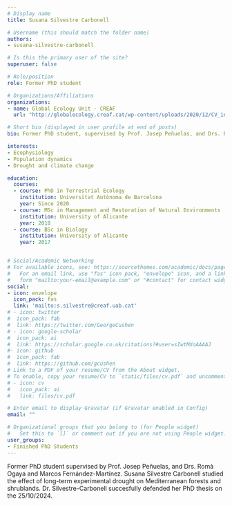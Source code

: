 ```yaml
---
# Display name
title: Susana Silvestre Carbonell

# Username (this should match the folder name)
authors:
- susana-silvestre-carbonell

# Is this the primary user of the site?
superuser: false

# Role/position
role: Former PhD student

# Organizations/Affiliations
organizations:
- name: Global Ecology Unit - CREAF
  url: "http://globalecology.creaf.cat/wp-content/uploads/2020/12/CV_ingles_Susana_Silvestre.pdf"

# Short bio (displayed in user profile at end of posts)
bio: Former PhD student, supervised by Prof. Josep Peñuelas, and Drs. Romà Ogaya and Marcos Fernández-Martínez. She succesfully defended on the 25/10/2024.

interests:
- Ecophysiology
- Population dynamics
- Drought and climate change

education:
  courses:
  - course: PhD in Terrestrial Ecology
    institution: Universitat Autònoma de Barcelona
    year: Since 2020
  - course: MSc in Management and Restoration of Natural Environments
    institution: University of Alicante
    year: 2018
  - course: BSc in Biology
    institution: University of Alicante
    year: 2017


# Social/Academic Networking
# For available icons, see: https://sourcethemes.com/academic/docs/page-builder/#icons
#   For an email link, use "fas" icon pack, "envelope" icon, and a link in the
#   form "mailto:your-email@example.com" or "#contact" for contact widget.
social:
- icon: envelope
  icon_pack: fas
  link: 'mailto:s.silvestre@creaf.uab.cat'
# - icon: twitter
#  icon_pack: fab
#  link: https://twitter.com/GeorgeCushen
# - icon: google-scholar
#  icon_pack: ai
#  link: https://scholar.google.co.uk/citations?#user=sIwtMXoAAAAJ
#- icon: github
#  icon_pack: fab
#  link: https://github.com/gcushen
# Link to a PDF of your resume/CV from the About widget.
# To enable, copy your resume/CV to `static/files/cv.pdf` and uncomment the lines below.
# - icon: cv
#   icon_pack: ai
#   link: files/cv.pdf

# Enter email to display Gravatar (if Gravatar enabled in Config)
email: ""

# Organizational groups that you belong to (for People widget)
#   Set this to `[]` or comment out if you are not using People widget.
user_groups:
- Finished PhD Students
---
```


Former PhD student supervised by Prof. Josep Peñuelas, and Drs. Romà Ogaya and Marcos Fernández-Martínez. Susana Silvestre Carbonell studied the effect of long-term experimental drought on Mediterranean forests and shrublands. Dr. Silvestre-Carbonell succesfully defended her PhD thesis on the 25/10/2024.
